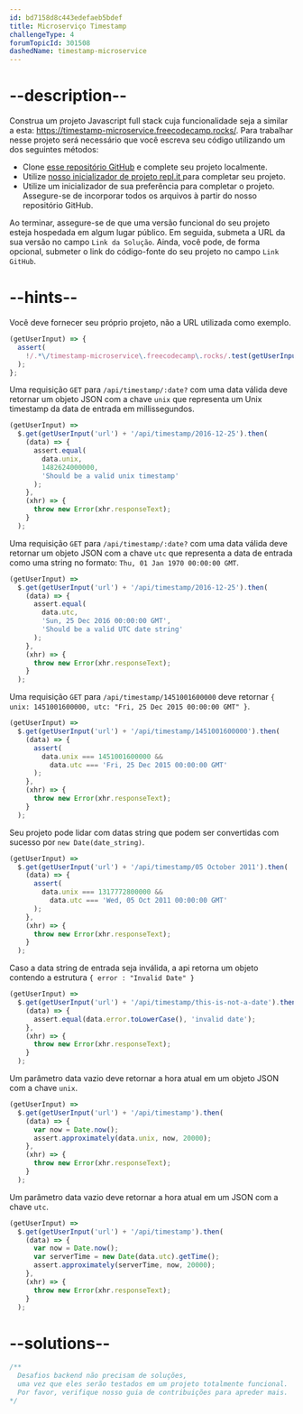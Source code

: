 ```yaml
---
id: bd7158d8c443edefaeb5bdef
title: Microserviço Timestamp
challengeType: 4
forumTopicId: 301508
dashedName: timestamp-microservice
---
```


# --description--

Construa um projeto Javascript full stack cuja funcionalidade seja a similar a esta: <https://timestamp-microservice.freecodecamp.rocks/>. Para trabalhar nesse projeto será necessário que você escreva seu código utilizando um dos seguintes métodos:

- Clone [esse repositório GitHub](https://github.com/freeCodeCamp/boilerplate-project-timestamp/) e complete seu projeto localmente.
- Utilize [nosso inicializador de projeto repl.it ](https://repl.it/github/freeCodeCamp/boilerplate-project-timestamp) para completar seu projeto.
- Utilize um inicializador de sua preferência para completar o projeto. Assegure-se de incorporar todos os arquivos à partir do nosso repositório GitHub.

Ao terminar, assegure-se de que uma versão funcional do seu projeto esteja hospedada em algum lugar público. Em seguida, submeta a URL da sua versão no campo `Link da Solução`. Ainda, você pode, de forma opcional, submeter o link do código-fonte do seu projeto no campo `Link GitHub`.

# --hints--

Você deve fornecer seu próprio projeto, não a URL utilizada como exemplo.

```js
(getUserInput) => {
  assert(
    !/.*\/timestamp-microservice\.freecodecamp\.rocks/.test(getUserInput('url'))
  );
};
```

Uma requisição `GET` para `/api/timestamp/:date?` com uma data válida deve retornar um objeto JSON com a chave `unix` que representa um Unix timestamp da data de entrada em millissegundos.

```js
(getUserInput) =>
  $.get(getUserInput('url') + '/api/timestamp/2016-12-25').then(
    (data) => {
      assert.equal(
        data.unix,
        1482624000000,
        'Should be a valid unix timestamp'
      );
    },
    (xhr) => {
      throw new Error(xhr.responseText);
    }
  );
```

Uma requisição `GET` para `/api/timestamp/:date?` com uma data válida deve retornar um objeto JSON com a chave `utc` que representa a data de entrada como uma string no formato: `Thu, 01 Jan 1970 00:00:00 GMT`.

```js
(getUserInput) =>
  $.get(getUserInput('url') + '/api/timestamp/2016-12-25').then(
    (data) => {
      assert.equal(
        data.utc,
        'Sun, 25 Dec 2016 00:00:00 GMT',
        'Should be a valid UTC date string'
      );
    },
    (xhr) => {
      throw new Error(xhr.responseText);
    }
  );
```

Uma requisição `GET` para `/api/timestamp/1451001600000` deve retornar `{ unix: 1451001600000, utc: "Fri, 25 Dec 2015 00:00:00 GMT" }`.

```js
(getUserInput) =>
  $.get(getUserInput('url') + '/api/timestamp/1451001600000').then(
    (data) => {
      assert(
        data.unix === 1451001600000 &&
          data.utc === 'Fri, 25 Dec 2015 00:00:00 GMT'
      );
    },
    (xhr) => {
      throw new Error(xhr.responseText);
    }
  );
```

Seu projeto pode lidar com datas string que podem ser convertidas com sucesso por `new Date(date_string)`.

```js
(getUserInput) =>
  $.get(getUserInput('url') + '/api/timestamp/05 October 2011').then(
    (data) => {
      assert(
        data.unix === 1317772800000 &&
          data.utc === 'Wed, 05 Oct 2011 00:00:00 GMT'
      );
    },
    (xhr) => {
      throw new Error(xhr.responseText);
    }
  );
```

Caso a data string de entrada seja inválida, a api retorna um objeto contendo a estrutura `{ error : "Invalid Date" }`

```js
(getUserInput) =>
  $.get(getUserInput('url') + '/api/timestamp/this-is-not-a-date').then(
    (data) => {
      assert.equal(data.error.toLowerCase(), 'invalid date');
    },
    (xhr) => {
      throw new Error(xhr.responseText);
    }
  );
```

Um parâmetro data vazio deve retornar a hora atual em um objeto JSON com a chave `unix`.

```js
(getUserInput) =>
  $.get(getUserInput('url') + '/api/timestamp').then(
    (data) => {
      var now = Date.now();
      assert.approximately(data.unix, now, 20000);
    },
    (xhr) => {
      throw new Error(xhr.responseText);
    }
  );
```

Um parâmetro data vazio deve retornar a hora atual em um JSON com a chave `utc`.

```js
(getUserInput) =>
  $.get(getUserInput('url') + '/api/timestamp').then(
    (data) => {
      var now = Date.now();
      var serverTime = new Date(data.utc).getTime();
      assert.approximately(serverTime, now, 20000);
    },
    (xhr) => {
      throw new Error(xhr.responseText);
    }
  );
```

# --solutions--

```js
/**
  Desafios backend não precisam de soluções,
  uma vez que eles serão testados em um projeto totalmente funcional.
  Por favor, verifique nosso guia de contribuições para apreder mais.
*/
```
